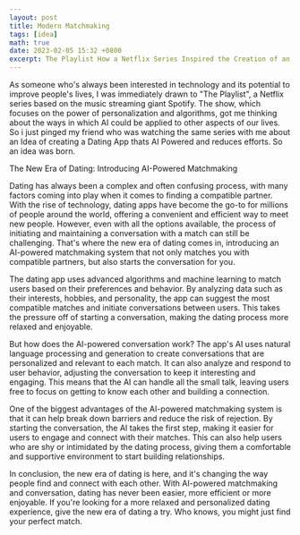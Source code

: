```yaml
---
layout: post
title: Modern Matchmaking
tags: [idea]
math: true
date: 2023-02-05 15:32 +0800
excerpt: The Playlist How a Netflix Series Inspired the Creation of an AI-Powered Dating App
---
```


As someone who's always been interested in technology and its potential to improve people's lives, I was immediately drawn to "The Playlist", a Netflix series based on the music streaming giant Spotify. The show, which focuses on the power of personalization and algorithms, got me thinking about the ways in which AI could be applied to other aspects of our lives. So i just pinged my friend who was watching the same series with me about an Idea of creating a Dating App thats AI Powered and reduces efforts. So an idea was born.

The New Era of Dating: Introducing AI-Powered Matchmaking

Dating has always been a complex and often confusing process, with many factors coming into play when it comes to finding a compatible partner. With the rise of technology, dating apps have become the go-to for millions of people around the world, offering a convenient and efficient way to meet new people. However, even with all the options available, the process of initiating and maintaining a conversation with a match can still be challenging. That's where the new era of dating comes in, introducing an AI-powered matchmaking system that not only matches you with compatible partners, but also starts the conversation for you.

The dating app uses advanced algorithms and machine learning to match users based on their preferences and behavior. By analyzing data such as their interests, hobbies, and personality, the app can suggest the most compatible matches and initiate conversations between users. This takes the pressure off of starting a conversation, making the dating process more relaxed and enjoyable.

But how does the AI-powered conversation work? The app's AI uses natural language processing and generation to create conversations that are personalized and relevant to each match. It can also analyze and respond to user behavior, adjusting the conversation to keep it interesting and engaging. This means that the AI can handle all the small talk, leaving users free to focus on getting to know each other and building a connection.

One of the biggest advantages of the AI-powered matchmaking system is that it can help break down barriers and reduce the risk of rejection. By starting the conversation, the AI takes the first step, making it easier for users to engage and connect with their matches. This can also help users who are shy or intimidated by the dating process, giving them a comfortable and supportive environment to start building relationships.

In conclusion, the new era of dating is here, and it's changing the way people find and connect with each other. With AI-powered matchmaking and conversation, dating has never been easier, more efficient or more enjoyable. If you're looking for a more relaxed and personalized dating experience, give the new era of dating a try. Who knows, you might just find your perfect match.